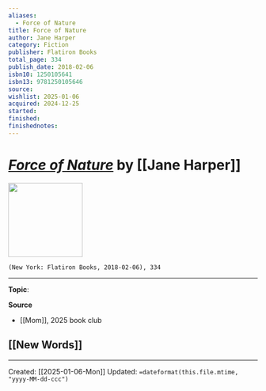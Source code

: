 ```yaml
---
aliases:
  - Force of Nature
title: Force of Nature
author: Jane Harper
category: Fiction
publisher: Flatiron Books
total_page: 334
publish_date: 2018-02-06
isbn10: 1250105641
isbn13: 9781250105646
source: 
wishlist: 2025-01-06
acquired: 2024-12-25
started: 
finished: 
finishednotes:
---
```

# *[Force of Nature]()* by [[Jane Harper]]

<img src="http://books.google.com/books/content?id=qrorDwAAQBAJ&printsec=frontcover&img=1&zoom=1&edge=curl&source=gbs_api" width=150>

`(New York: Flatiron Books, 2018-02-06), 334`



--- 
**Topic**: 

**Source**
- [[Mom]], 2025 book club
 
**[[New Words]]**
- 

---
Created: [[2025-01-06-Mon]]
Updated: `=dateformat(this.file.mtime, "yyyy-MM-dd-ccc")`
